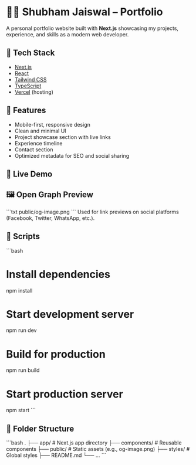 # 🧑‍💻 Shubham Jaiswal – Portfolio

A personal portfolio website built with **Next.js** showcasing my projects, experience, and skills as a modern web developer.

## 🚀 Tech Stack
- [Next.js](https://nextjs.org/)
- [React](https://reactjs.org/)
- [Tailwind CSS](https://tailwindcss.com/)
- [TypeScript](https://www.typescriptlang.org/)
- [Vercel](https://vercel.com/) (hosting)

## 📁 Features
- Mobile-first, responsive design
- Clean and minimal UI
- Project showcase section with live links
- Experience timeline
- Contact section
- Optimized metadata for SEO and social sharing

## 🔗 Live Demo  


## 🖼️ Open Graph Preview

\`\`\`txt
public/og-image.png
\`\`\`
Used for link previews on social platforms (Facebook, Twitter, WhatsApp, etc.).

## 📄 Scripts

\`\`\`bash
# Install dependencies
npm install

# Start development server
npm run dev

# Build for production
npm run build

# Start production server
npm start
\`\`\`

## 📌 Folder Structure
\`\`\`bash
.
├── app/               # Next.js app directory
├── components/        # Reusable components
├── public/            # Static assets (e.g., og-image.png)
├── styles/            # Global styles
├── README.md
└── ...
\`\`\`

